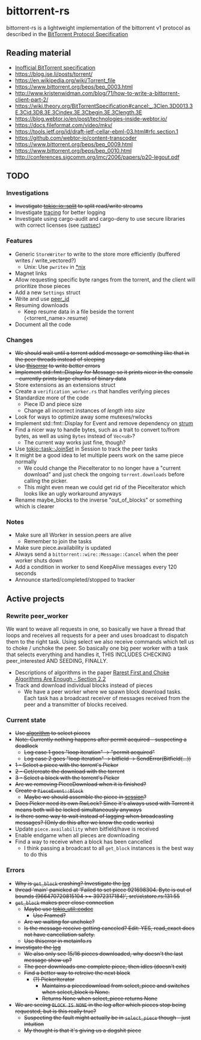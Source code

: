 # bittorrent-rs
bittorrent-rs is a lightweight implementation of the bittorrent v1 protocol as described in the [BitTorrent Protocol Specification](https://www.bittorrent.org/beps/bep_0003.html)

## Reading material
* [Inofficial BitTorrent specification](https://wiki.theory.org/index.php/BitTorrentSpecification)
* https://blog.jse.li/posts/torrent/
* https://en.wikipedia.org/wiki/Torrent_file
* https://www.bittorrent.org/beps/bep_0003.html
* http://www.kristenwidman.com/blog/71/how-to-write-a-bittorrent-client-part-2/
* https://wiki.theory.org/BitTorrentSpecification#cancel:_.3Clen.3D0013.3E.3Cid.3D8.3E.3Cindex.3E.3Cbegin.3E.3Clength.3E
* https://blog.webtor.io/en/post/technologies-inside-webtor.io/
* https://docs.fileformat.com/video/mkv/
* https://tools.ietf.org/id/draft-ietf-cellar-ebml-03.html#rfc.section.1
* https://github.com/webtor-io/content-transcoder
* https://www.bittorrent.org/beps/bep_0009.html
* https://www.bittorrent.org/beps/bep_0010.html
* http://conferences.sigcomm.org/imc/2006/papers/p20-legout.pdf

## TODO
### Investigations
* ~~Investigate [tokio::io::split](https://docs.rs/tokio/1.21.2/tokio/io/fn.split.html) to split read/write streams~~
* Investigate [tracing](https://lib.rs/crates/tracing) for better logging
* Investigate using cargo-audit and cargo-deny to use secure libraries with correct licenses (see [rustsec](https://rustsec.org/))

### Features
* Generic `StoreWriter` to write to the store more efficiently (buffered writes / write_vectored?)
  * Unix: Use `pwritev` in [*nix](https://lib.rs/crates/nix)
* Magnet links
* Allow requesting specific byte ranges from the torrent, and the client will prioritize those pieces
* Add a new `Settings` struct
* Write and use [peer_id](src/protocol/peer_id.rs)
* Resuming downloads
  * Keep resume data in a file beside the torrent (<torrent_name>.resume)
* Document all the code

### Changes
* ~~We should wait until a torrent added message or something like that in the peer threads instead of sleeping~~
* ~~Use [thiserror](https://lib.rs/crates/thiserror) to write better errors~~
* ~~Implement std::fmt::Display for Message so it prints nicer in the console - currently prints large chunks of binary data~~
* Store extensions as an extensions struct
* Create a `verification_worker.rs` that handles verifying pieces
* Standardize more of the code
  * Piece ID and piece size
  * Change all incorrect instances of *length* into *size*
* Look for ways to optimize away some mutexes/rwlocks
* Implement std::fmt::Display for Event and remove dependency on [strum](https://lib.rs/crates/strum)
* Find a nicer way to handle bytes, such as a trait to convert to/from bytes, as well as using `Bytes` instead of `Vec<u8>`?
  * The current way works just fine, though?
* Use [tokio::task::JoinSet](https://docs.rs/tokio/latest/tokio/task/struct.JoinSet.html) in Session to track the peer tasks
* It might be a good idea to let multiple peers work on the same piece normally
  * We could change the PieceIterator to no longer have a "current download" and just check the ongoing `torrent.downloads` before calling the picker.
  * This might even mean we could get rid of the PieceIterator which looks like an ugly workaround anyways
* Rename maybe_blocks to the inverse "out_of_blocks" or something which is clearer

### Notes
* Make sure all Worker in session.peers are alive
  * Remember to join the tasks
* Make sure piece.availability is updated
* Always send a `bittorrent::wire::Message::Cancel` when the peer worker shuts down
* Add a condition in worker to send KeepAlive messages every 120 seconds
* Announce started/completed/stopped to tracker

## Active projects
### Rewrite peer_worker
We want to weave all requests in one, so basically we have a thread that loops and receives all requests for a peer and uses broadcast to dispatch them to the right task. Using select we also receive commands which tell us to choke / unchoke the peer. So basically one big peer worker with a task that selects everything and handles it, THIS INCLUDES CHECKING peer_interested AND SEEDING, FINALLY.

* Descriptions of algorithms in the paper [Rarest First and Choke Algorithms Are Enough - Section 2.2](http://conferences.sigcomm.org/imc/2006/papers/p20-legout.pdf)
* Track and download individual blocks instead of pieces
  * We have a peer worker where we spawn block download tasks. Each task has a broadcast receiver of messages received from the peer and a transmitter of blocks received.

### Current state
* ~~Use [algorithm](src/core/algorithm.rs) to select pieces~~
* ~~Note: Currently nothing happens after permit acquired - suspecting a deadlock~~
  * ~~Log case 1 goes "loop iteration" -> "permit acquired"~~
  * ~~Log case 2 goes "loop iteration" -> bitfield -> SendError(Bitfield(...))~~
* ~~1 - Select a piece with the torrent's Picker~~
* ~~2 - Get/create the download with the torrent~~
* ~~3 - Select a block with the torrent's Picker~~
* ~~Are we removing PieceDownload when it is finished?~~
* ~~Create a `PieceEvent::Block`~~
  * ~~Maybe we should assemble the piece in [session](src/core/session.rs)?~~
* ~~Does Picker need its own RwLock? Since it's always used with Torrent it means both will be locked simultaneously anyways~~
* ~~Is there some way to wait instead of lagging when broadcasting messages? (Only do this after we know the code works)~~
* Update `piece.availability` when bitfield/have is received
* Enable endgame when all pieces are downloading
* Find a way to receive when a block has been cancelled
  * I think passing a broadcast to all `get_block` instances is the best way to do this

### Errors
* ~~Why is `get_block` crashing? Investigate the [log](latest.log)~~
* ~~thread 'main' panicked at 'Failed to set piece 921698304. Byte is out of bounds (966470720815104 >= 3972317184)', src\io\store.rs:131:55~~
* ~~`get_block` makes peer close connection~~
  * ~~Maybe use [tokio_util::codec](https://docs.rs/tokio-util/latest/tokio_util/codec/index.html)~~
    * ~~Use Framed?~~
  * ~~Are we waiting for unchoke?~~
  * ~~Is the message receive getting canceled? Edit: YES, read_exact does not have cancellation safety.~~
  * ~~Use thiserror in metainfo.rs~~
* ~~Investigate the [log](logs/bittorrent_2022-11-12_23-11-22.log)~~
  * ~~We also only see 15/16 pieces downloaded, why doesn't the last message show up?~~
  * ~~The peer downloads one complete piece, then idles (doesn't exit)~~
  * ~~Find a better way to retreive the next block~~
    * ~~(?) PickerIterator~~
      * ~~Maintains a piecedownload from select_piece and switches when select_block is None.~~
      * ~~Returns None when select_piece returns None~~
* ~~We are seeing `BLOCK IS NONE` in the log after which pieces stop being requested, but is this really true?~~
  * ~~Suspecting the fault might actually be in `select_piece` though - just intuition~~
  * ~~My thought is that it's giving us a dogshit piece~~
